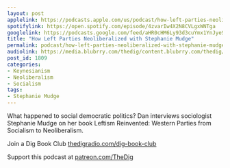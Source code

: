 ```yaml
---
layout: post
applelink: https://podcasts.apple.com/us/podcast/how-left-parties-neoliberalized-with-stephanie-mudge/id1043245989?i=1000502112519
spotifylink: https://open.spotify.com/episode/4zvarIw4X2N8CVLgxWNTga
googlelink: https://podcasts.google.com/feed/aHR0cHM6Ly93d3cuYmx1YnJyeS5jb20vZmVlZHMvdGhlZGlnLnhtbA/episode/aHR0cHM6Ly93d3cudGhlZGlncmFkaW8uY29tLz9wPTE4MDk?sa=X&ved=0CAUQkfYCahcKEwi44f7r1b-AAxUAAAAAHQAAAAAQNg
title: "How Left Parties Neoliberalized with Stephanie Mudge"
permalink: podcast/how-left-parties-neoliberalized-with-stephanie-mudge/
audiolink: https://media.blubrry.com/thedig/content.blubrry.com/thedig/The_Dig-EP_284-Mudge.mp3
post_id: 1809
categories: 
- Keynesianism
- Neoliberalism
- Socialism
tags: 
- Stephanie Mudge
---
```


What happened to social democratic politics? Dan interviews sociologist Stephanie Mudge on her book 
Leftism Reinvented: Western Parties from Socialism to Neoliberalism.

Join a Dig Book Club 
[thedigradio.com/dig-book-club](https://thedigradio.com/dig-book-club)

Support this podcast at 
[patreon.com/TheDig](https://patreon.com/TheDig)